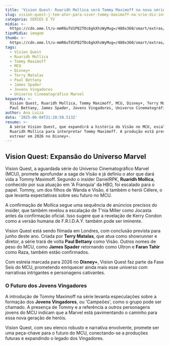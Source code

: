 ```yaml
---
title: 'Vision Quest: Ruaridh Mollica será Tommy Maximoff na nova série do MCU'
slug: vision-quest-j-tem-ator-para-viver-tommy-maximoff-na-srie-diz-insider
categoria: SÉRIES E TV
midia: >-
  https://cdn.ome.lt/u-mmR6uTd1P82TOc6gkXhzWyMug=/480x360/smart/extras/conteudos/vision-quest-tommy.png
tipoMidia: imagem
thumb: >-
  https://cdn.ome.lt/u-mmR6uTd1P82TOc6gkXhzWyMug=/480x360/smart/extras/conteudos/vision-quest-tommy.png
tags:
  - Vision Quest
  - Ruaridh Mollica
  - Tommy Maximoff
  - MCU
  - Disney+
  - Terry Matalas
  - Paul Bettany
  - James Spader
  - Jovens Vingadores
  - Universo Cinematográfico Marvel
keywords: >-
  Vision Quest, Ruaridh Mollica, Tommy Maximoff, MCU, Disney+, Terry Matalas,
  Paul Bettany, James Spader, Jovens Vingadores, Universo Cinematográfico Marvel
author: Ana Luiza
data: '2025-06-04T21:20:50.513Z'
resumo: >-
  A série Vision Quest, que expandirá a história do Visão no MCU, escalou
  Ruaridh Mollica para interpretar Tommy Maximoff. A produção está prevista para
  estrear em 2026 no Disney+.
---
```


## Vision Quest: Expansão do Universo Marvel

Vision Quest, a aguardada série do Universo Cinematográfico Marvel (MCU), promete aprofundar a saga de Visão e já definiu o ator que dará vida a Tommy Maximoff. Segundo o insider DanielRPK, **Ruaridh Mollica**, conhecido por sua atuação em 'A Franquia' da HBO, foi escalado para o papel. Tommy, um dos filhos de Wanda e Visão, é também o herói Célere, o que levanta expectativas sobre seu futuro no MCU.

A confirmação de Mollica segue uma sequência de anúncios precisos do insider, que também revelou a escalação de T'nia Miller como Jocasta antes da confirmação oficial. Isso sugere que a revelação de Kerry Condon como a versão humana de F.R.I.D.A.Y. também pode ser iminente.

Vision Quest está sendo filmada em Londres, com conclusão prevista para junho deste ano. Criada por **Terry Matalas**, que atua como showrunner e diretor, a série trará de volta **Paul Bettany** como Visão. Outros nomes de peso do MCU, como **James Spader** retornando como Ultron e **Faran Tahir** como Raza, também estão confirmados.

Com estreia marcada para 2026 no **Disney+**, Vision Quest faz parte da Fase Seis do MCU, prometendo enriquecer ainda mais esse universo com narrativas intrigantes e personagens cativantes.

### O Futuro dos Jovens Vingadores

A introdução de Tommy Maximoff na série levanta especulações sobre a formação dos **Jovens Vingadores**, ou 'Campeões', como o grupo pode ser chamado. A presença de Tommy e a referência a outros personagens jovens do MCU indicam que a Marvel está pavimentando o caminho para essa nova geração de heróis.

Vision Quest, com seu elenco robusto e narrativa envolvente, promete ser uma peça-chave para o futuro do MCU, conectando-se a produções futuras e expandindo o legado dos Vingadores.
